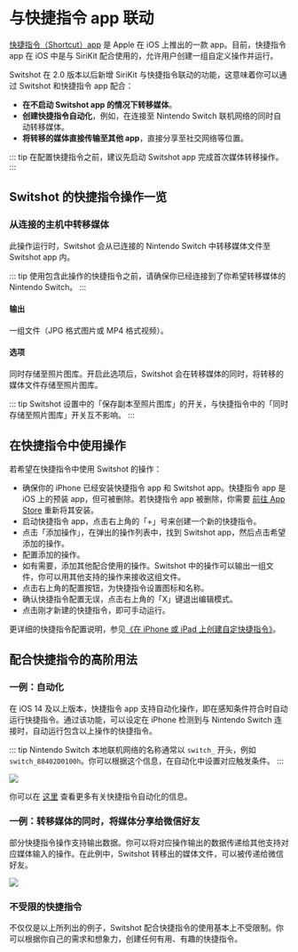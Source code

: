 # 与快捷指令 app 联动
[快捷指令（Shortcut）app](https://support.apple.com/zh-cn/guide/shortcuts/apdf22b0444c/ios) 是 Apple 在 iOS 上推出的一款 app。目前，快捷指令 app 在 iOS 中是与 SiriKit 配合使用的，允许用户创建一组自定义操作并运行。

Switshot 在 2.0 版本以后新增 SiriKit 与快捷指令联动的功能，这意味着你可以通过 Switshot 和快捷指令 app 配合：

- **在不启动 Switshot app 的情况下转移媒体**。
- **创建快捷指令自动化**，例如，在连接至 Nintendo Switch 联机网络的同时自动转移媒体。
- **将转移的媒体直接传输至其他 app**，直接分享至社交网络等位置。

::: tip
在配置快捷指令之前，建议先启动 Switshot app 完成首次媒体转移操作。
:::

## Switshot 的快捷指令操作一览
### 从连接的主机中转移媒体
此操作运行时，Switshot 会从已连接的 Nintendo Switch 中转移媒体文件至 Switshot app 内。

::: tip
使用包含此操作的快捷指令之前，请确保你已经连接到了你希望转移媒体的 Nintendo Switch。
:::

#### 输出
一组文件（JPG 格式图片或 MP4 格式视频）。

#### 选项
同时存储至照片图库。开启此选项后，Switshot 会在转移媒体的同时，将转移的媒体文件存储至照片图库。

::: tip
Switshot 设置中的「保存副本至照片图库」的开关，与快捷指令中的「同时存储至照片图库」开关互不影响。
:::

## 在快捷指令中使用操作
若希望在快捷指令中使用 Switshot 的操作：

- 确保你的 iPhone 已经安装快捷指令 app 和 Switshot app。快捷指令 app 是 iOS 上的预装 app，但可被删除。若快捷指令 app 被删除，你需要 [前往 App Store](https://apps.apple.com/zh-cn/app/%E5%BF%AB%E6%8D%B7%E6%8C%87%E4%BB%A4/id1462947752?l=zh) 重新将其安装。
- 启动快捷指令 app，点击右上角的「+」号来创建一个新的快捷指令。
- 点击「添加操作」，在弹出的操作列表中，找到 Switshot app，然后点击希望添加的操作。
- 配置添加的操作。
- 如有需要，添加其他配合使用的操作。Switshot 中的操作可以输出一组文件，你可以用其他支持的操作来接收这组文件。
- 点击右上角的配置按钮，为快捷指令设置图标和名称。
- 确认快捷指令配置无误，点击右上角的「X」键退出编辑模式。
- 点击刚才新建的快捷指令，即可手动运行。

更详细的快捷指令配置说明，参见[《在 iPhone 或 iPad 上创建自定快捷指令》](https://support.apple.com/zh-cn/guide/shortcuts/apd84c576f8c/ios)。

## 配合快捷指令的高阶用法
### 一例：自动化
在 iOS 14 及以上版本，快捷指令 app 支持自动化操作，即在感知条件符合时自动运行快捷指令。通过该功能，可以设定在 iPhone 检测到与 Nintendo Switch 连接时，自动运行包含以上操作的快捷指令。

::: tip
Nintendo Switch 本地联机网络的名称通常以 `switch_` 开头，例如 `switch_88402D0100h`。你可以根据这个信息，在自动化中设置对应触发条件。
:::

![](/images/zh-cn/shortcut-automation.png)

你可以在 [这里](https://support.apple.com/zh-cn/guide/shortcuts/apd690170742/ios) 查看更多有关快捷指令自动化的信息。

### 一例：转移媒体的同时，将媒体分享给微信好友
部分快捷指令操作支持输出数据。你可以将对应操作输出的数据传递给其他支持对应媒体输入的操作。在此例中，Switshot 转移出的媒体文件，可以被传递给微信好友。

![](/images/zh-cn/shortcut-wechat-share.png)

### 不受限的快捷指令
不仅仅是以上所列出的例子，Switshot 配合快捷指令的使用基本上不受限制。你可以根据你自己的需求和想象力，创建任何有用、有趣的快捷指令。